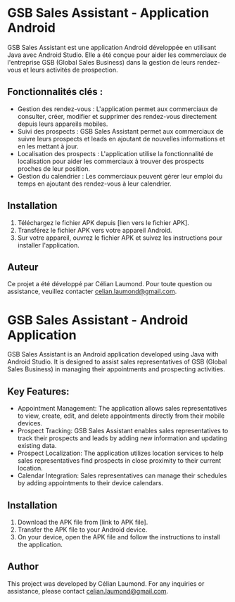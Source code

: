 # GSB Sales Assistant - Application Android

GSB Sales Assistant est une application Android développée en utilisant Java avec Android Studio. Elle a été conçue pour aider les commerciaux de l'entreprise GSB (Global Sales Business) dans la gestion de leurs rendez-vous et leurs activités de prospection.

## Fonctionnalités clés :

- Gestion des rendez-vous : L'application permet aux commerciaux de consulter, créer, modifier et supprimer des rendez-vous directement depuis leurs appareils mobiles.
- Suivi des prospects : GSB Sales Assistant permet aux commerciaux de suivre leurs prospects et leads en ajoutant de nouvelles informations et en les mettant à jour.
- Localisation des prospects : L'application utilise la fonctionnalité de localisation pour aider les commerciaux à trouver des prospects proches de leur position.
- Gestion du calendrier : Les commerciaux peuvent gérer leur emploi du temps en ajoutant des rendez-vous à leur calendrier.

## Installation

1. Téléchargez le fichier APK depuis [lien vers le fichier APK].
2. Transférez le fichier APK vers votre appareil Android.
3. Sur votre appareil, ouvrez le fichier APK et suivez les instructions pour installer l'application.

## Auteur

Ce projet a été développé par Célian Laumond. Pour toute question ou assistance, veuillez contacter celian.laumond@gmail.com.

# GSB Sales Assistant - Android Application

GSB Sales Assistant is an Android application developed using Java with Android Studio. It is designed to assist sales representatives of GSB (Global Sales Business) in managing their appointments and prospecting activities.

## Key Features:

- Appointment Management: The application allows sales representatives to view, create, edit, and delete appointments directly from their mobile devices.
- Prospect Tracking: GSB Sales Assistant enables sales representatives to track their prospects and leads by adding new information and updating existing data.
- Prospect Localization: The application utilizes location services to help sales representatives find prospects in close proximity to their current location.
- Calendar Integration: Sales representatives can manage their schedules by adding appointments to their device calendars.

## Installation

1. Download the APK file from [link to APK file].
2. Transfer the APK file to your Android device.
3. On your device, open the APK file and follow the instructions to install the application.

## Author

This project was developed by Célian Laumond. For any inquiries or assistance, please contact celian.laumond@gmail.com.




